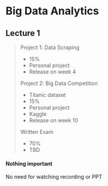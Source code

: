# Big Data Analytics

## Lecture 1

>Project 1: Data Scraping
>
>+ 15%
>+ Personal project
>+ Release on week 4
>
>Project 2: Big Data Competition
>
>+ Titanic dataset
>+ 15%
>+ Personal project
>+ Kaggle
>+ Release on week 10
>
>Written Exam
>
>+ 70%
>+ TBD

#### Nothing important

No need for watching recording or PPT